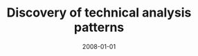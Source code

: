 ---
# Documentation: https://wowchemy.com/docs/managing-content/

title: Discovery of technical analysis patterns
subtitle: ''
summary: ''
authors:
- markowska-kaczmar
- Maciej Dziedzic
tags: []
categories: []
date: '2008-01-01'
lastmod: 2022-10-07T04:57:30Z
featured: false
draft: false

# Featured image
# To use, add an image named `featured.jpg/png` to your page's folder.
# Focal points: Smart, Center, TopLeft, Top, TopRight, Left, Right, BottomLeft, Bottom, BottomRight.
image:
  caption: ''
  focal_point: ''
  preview_only: false

# Projects (optional).
#   Associate this post with one or more of your projects.
#   Simply enter your project's folder or file name without extension.
#   E.g. `projects = ["internal-project"]` references `content/project/deep-learning/index.md`.
#   Otherwise, set `projects = []`.
projects: []
publishDate: '2022-10-07T04:57:29.198909Z'
publication_types:
- '1'
abstract: ''
publication: '*Proceedings of the International Multiconference on Computer Science
  and Information Technology, Wisła, Poland, October 20-22, 2008*'
doi: 10.1109/IMCSIT.2008.4747239
links:
- name: URL
  url: http://www.proceedings2008.imcsit.org
---